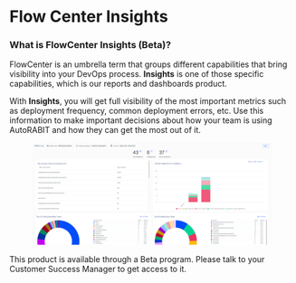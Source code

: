 # Flow Center Insights

### What is FlowCenter Insights (Beta)?

FlowCenter is an umbrella term that groups different capabilities that bring visibility into your DevOps process. **Insights** is one of those specific capabilities, which is our reports and dashboards product.

With **Insights**, you will get full visibility of the most important metrics such as deployment frequency, common deployment errors, etc. Use this information to make important decisions about how your team is using AutoRABIT and how they can get the most out of it.

&#x20;

<figure><img src="../../../.gitbook/assets/image (5) (1) (1).png" alt=""><figcaption></figcaption></figure>

&#x20;

This product is available through a Beta program. Please talk to your Customer Success Manager to get access to it.
